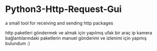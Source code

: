 # Python3-Http-Request-Gui

a small tool for receiving and sending http packages

http paketleri göndermek ve almak için yapılmış ufak bir araç 
ip kamera bağlantılarındaki paketlerin manuel gönderimi ve izlenimi için yapmış bulundum :)
